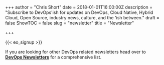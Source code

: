 +++
author = "Chris Short"
date = 2018-01-01T16:00:00Z
description = "Subscribe to DevOps'ish for updates on DevOps, Cloud Native, Hybrid Cloud, Open Source, industry news, culture, and the 'ish between."
draft = false
ShowTOC = false
slug = "newsletter"
title = "Newsletter"

+++

{{< eo_signup >}}

If you are looking for other DevOps related newsletters head over to [**DevOps Newsletters**](https://devopsnewsletters.com/) for a comprehensive list.
